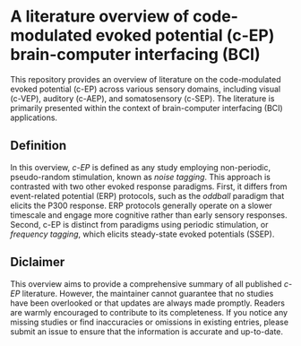 # A literature overview of code-modulated evoked potential (c-EP) brain-computer interfacing (BCI)
This repository provides an overview of literature on the code-modulated evoked potential (c-EP) across various sensory domains, including visual (c-VEP), auditory (c-AEP), and somatosensory (c-SEP). The literature is primarily presented within the context of brain-computer interfacing (BCI) applications.

## Definition
In this overview, *c-EP* is defined as any study employing non-periodic, pseudo-random stimulation, known as *noise tagging*. This approach is contrasted with two other evoked response paradigms. First, it differs from event-related potential (ERP) protocols, such as the *oddball* paradigm that elicits the P300 response. ERP protocols generally operate on a slower timescale and engage more cognitive rather than early sensory responses. Second, c-EP is distinct from paradigms using periodic stimulation, or *frequency tagging*, which elicits steady-state evoked potentials (SSEP).

## Diclaimer
This overview aims to provide a comprehensive summary of all published *c-EP* literature. However, the maintainer cannot guarantee that no studies have been overlooked or that updates are always made promptly. Readers are warmly encouraged to contribute to its completeness. If you notice any missing studies or find inaccuracies or omissions in existing entries, please submit an issue to ensure that the information is accurate and up-to-date.
